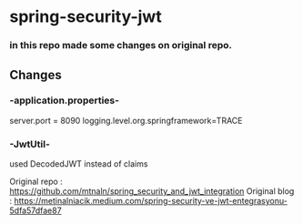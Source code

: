 # spring-security-jwt

### in this repo made some changes on original repo.

## Changes 
### -application.properties-
server.port = 8090
logging.level.org.springframework=TRACE
### -JwtUtil-
used DecodedJWT instead of claims


Original repo : https://github.com/mtnaln/spring_security_and_jwt_integration
Original blog : https://metinalniacik.medium.com/spring-security-ve-jwt-entegrasyonu-5dfa57dfae87

